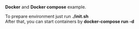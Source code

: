**Docker** and **Docker compose** example.

To prepare environment just run **./init.sh**  
After that, you can start containers by **docker-compose run -d**

